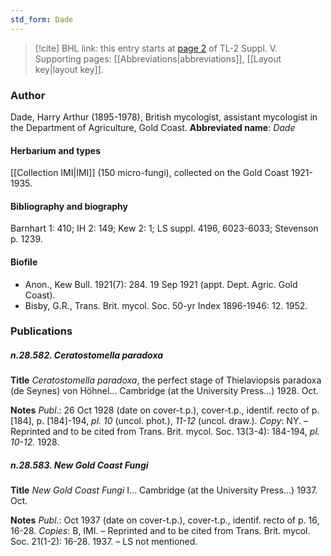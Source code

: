 ```yaml
---
std_form: Dade
---
```


> [!cite] BHL link: this entry starts at [page 2](https://www.biodiversitylibrary.org/page/33259048) of TL-2 Suppl. V.
> Supporting pages: [[Abbreviations|abbreviations]], [[Layout key|layout key]].

### Author

Dade, Harry Arthur (1895-1978), British mycologist, assistant mycologist in the Department of Agriculture, Gold Coast. 
**Abbreviated name**: *Dade*

#### Herbarium and types

[[Collection IMI|IMI]] (150 micro-fungi), collected on the Gold Coast 1921-1935.

#### Bibliography and biography

Barnhart 1: 410; IH 2: 149; Kew 2: 1; LS suppl. 4196, 6023-6033; Stevenson p. 1239.

#### Biofile

- Anon., Kew Bull. 1921(7): 284. 19 Sep 1921 (appt. Dept. Agric. Gold Coast).
- Bisby, G.R., Trans. Brit. mycol. Soc. 50-yr Index 1896-1946: 12. 1952.

### Publications

##### n.28.582. Ceratostomella paradoxa

**Title**
*Ceratostomella paradoxa*, the perfect stage of Thielaviopsis paradoxa (de Seynes) von Höhnel... Cambridge (at the University Press...) 1928. Oct.

**Notes**
*Publ*.: 26 Oct 1928 (date on cover-t.p.), cover-t.p., identif. recto of p. \[184\], p. \[184\]-194, *pl. 10* (uncol. phot.), *11-12* (uncol. draw.). *Copy*: NY. – Reprinted and to be cited from Trans. Brit. mycol. Soc. 13(3-4): 184-194, *pl. 10-12.* 1928.

##### n.28.583. New Gold Coast Fungi

**Title**
*New Gold Coast Fungi* I... Cambridge (at the University Press...) 1937. Oct.

**Notes**
*Publ*.: Oct 1937 (date on cover-t.p.), cover-t.p., identif. recto of p. 16, 16-28. *Copies*: B, IMI. – Reprinted and to be cited from Trans. Brit. mycol. Soc. 21(1-2): 16-28. 1937. – LS not mentioned.

